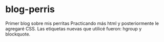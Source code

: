 # blog-perris
Primer blog sobre mis perritas
Practicando más html y posteriormente le agregaré CSS. Las etiquetas nuevas que utilicé fueron: hgroup y blockquote.
